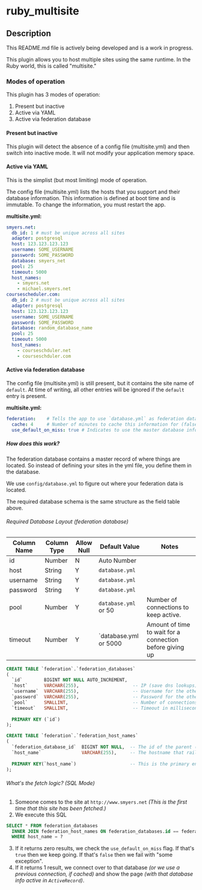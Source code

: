 # ruby_multisite

## Description

This README.md file is actively being developed and is a work in progress.

This plugin allows you to host multiple sites using the same runtime. In the Ruby world, this is called "multisite."

### Modes of operation

This plugin has 3 modes of operation:

1. Present but inactive
2. Active via YAML
3. Active via federation database 

#### Present but inactive

This plugin will detect the absence of a config file (multisite.yml) and then switch into inactive mode. It will not modify your application memory space.

#### Active via YAML

This is the simplist (but most limiting) mode of operation.

The config file (multisite.yml) lists the hosts that you support and their database information. This information is defined at boot time and is immutable. To change the information, you must restart the app.

**multisite.yml:**
```yaml
smyers.net:
  db_id: 1 # must be unique across all sites
  adapter: postgresql
  host: 123.123.123.123
  username: SOME_USERNAME
  password: SOME_PASSWORD
  database: smyers_net
  pool: 25
  timeout: 5000
  host_names:
    - smyers.net
    - michael.smyers.net
coursescheduler.com:
  db_id: 2 # must be unique across all sites
  adapter: postgresql
  host: 123.123.123.123
  username: SOME_USERNAME
  password: SOME_PASSWORD
  database: random_database_name
  pool: 25
  timeout: 5000
  host_names:
    - courseschduler.net
    - courseschduler.com
```

#### Active via federation database

The config file (multisite.yml) is still present, but it contains the site name of `default`. At time of writing, all other entries will be ignored if the `default` entry is present.

**multisite.yml:**
```yaml
federation:    # Tells the app to use `database.yml` as federation data, not actual data.
  cache: 4     # Number of minutes to cache this information for (false or 0 to disable caching. WARNING: SQL query every refresh! Defaults to 24 hours)
  use_default_on_miss: true # Indicates to use the master database information if the site is not found in the database. This means you need to use your load balancer (ex: nginx) to protect this site from unsupported hostnames.
```

##### How does this work?

The federation database contains a master record of where things are located. So instead of defining your sites in the yml file, you define them in the database. 

We use `config/database.yml` to figure out where your federation data is located. 

The required database schema is the same structure as the field table above.


###### Required Database Layout (federation database)

Column Name   | Column Type  | Allow Null | Default Value         | Notes                                   |
------------- | ------------ | ---------- | --------------------- | --------------------------------------- |
id            | Number       |      N     | Auto Number           | 
host          | String       |      Y     | `database.yml`        | 
username      | String       |      Y     | `database.yml`        | 
password      | String       |      Y     | `database.yml`        | 
pool          | Number       |      Y     | `database.yml` or 50  | Number of connections to keep active. 
timeout       | Number       |      Y     | `database.yml or 5000 | Amount of time to wait for a connection before giving up

```sql
CREATE TABLE `federation`.`federation_databases`
(
  `id`        BIGINT NOT NULL AUTO_INCREMENT, 
  `host`      VARCHAR(255),                    -- IP (save dns lookups) or Hostname of other database
  `username`  VARCHAR(255),                    -- Username for the other database
  `password`  VARCHAR(255),                    -- Password for the other database
  `pool`      SMALLINT,                        -- Number of connections to cache
  `timeout`   SMALLINT,                        -- Timeout in milliseconds to wait to connect
  
  PRIMARY KEY (`id`)
);

CREATE TABLE `federation`.`federation_host_names`
(
  `federation_database_id`  BIGINT NOT NULL,  -- The id of the parent (federation.federation_sites) 
  `host_name`               VARCHAR(255),     -- The hostname that rails sees (ex: smyers.net)
  
  PRIMARY KEY(`host_name`)                    -- This is the primary entry point to this dataset.
);
```

###### What's the fetch logic? (SQL Mode)

1. Someone comes to the site at `http://www.smyers.net` *(This is the first time that this site has been fetched.)*
2. We execute this SQL
```SQL
SELECT * FROM federation_databases
  INNER JOIN federation_host_names ON federation_databases.id == federation_host_names.federation_database_id
  WHERE host_name = ?
```
3. If it returns zero results, we check the `use_default_on_miss` flag. If that's `true` then we keep going. If that's `false` then we fail with "some exception".
4. If it returns 1 result, we connect over to that database *(or we use a previous connection, if cached)* and show the page *(with that database info active in `ActiveRecord`)*.





